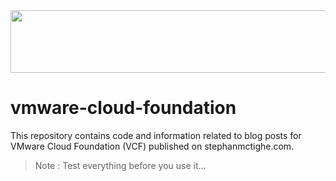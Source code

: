 <img src="https://github.com/TheSmallHumanCloud/vmware-cloud-foundation/assets/65562694/ef36d4fd-304a-4eab-9a9a-213428967808" style="width:600px;height:100px;">

# vmware-cloud-foundation
This repository contains code and information related to blog posts for VMware Cloud Foundation (VCF) published on stephanmctighe.com.

> Note : Test everything before you use it...
